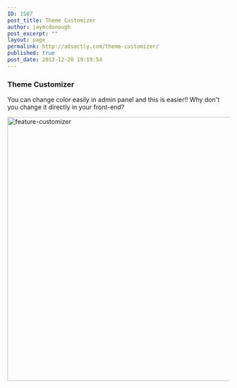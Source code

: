 ```yaml
---
ID: 1507
post_title: Theme Customizer
author: jaymcdonough
post_excerpt: ""
layout: page
permalink: http://adsactly.com/theme-customizer/
published: true
post_date: 2013-12-20 19:19:54
---
```

<h3>Theme Customizer</h3>
You can change color easily in admin panel and this is easier!! Why don't you change it directly in your front-end?

<a href="http://themes.goodlayers2.com/mediso/corporate/wp-content/uploads/2013/12/feature-customizer.jpg"><img class="alignnone size-full wp-image-2186" alt="feature-customizer" src="http://themes.goodlayers2.com/mediso/corporate/wp-content/uploads/2013/12/feature-customizer.jpg" width="620" height="600" /></a>
